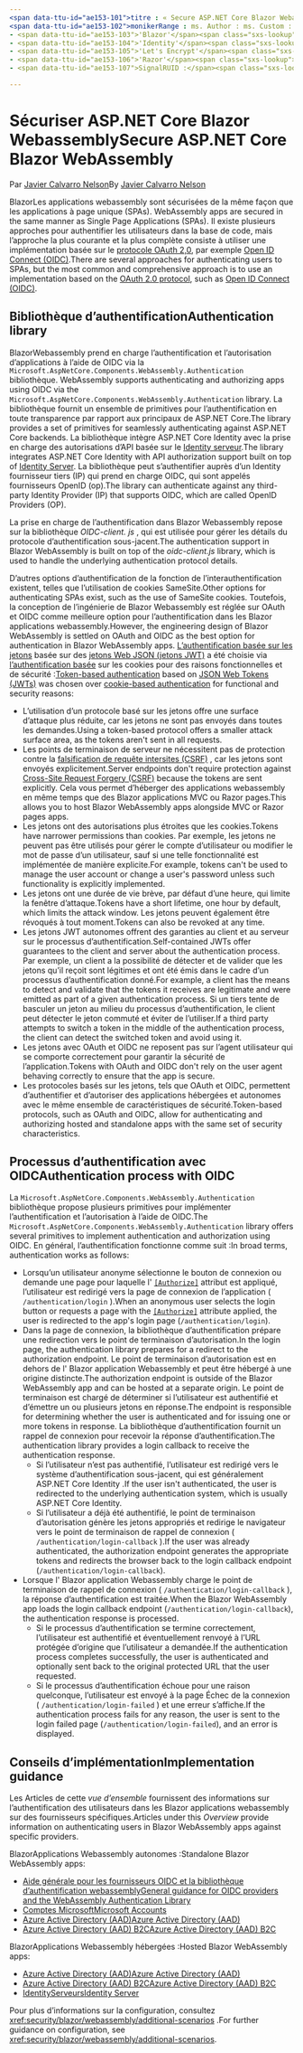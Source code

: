 ```yaml
---
<span data-ttu-id="ae153-101">titre : « Secure ASP.NET Core Blazor Webassembly » auteur : Description : « Apprenez à sécuriser Blazor les applications WebAssemlby en tant qu’applications à page unique (spas). »</span><span class="sxs-lookup"><span data-stu-id="ae153-101">title: 'Secure ASP.NET Core Blazor WebAssembly' author: description: 'Learn how to secure Blazor WebAssemlby apps as Single Page Applications (SPAs).'</span></span>
<span data-ttu-id="ae153-102">monikerRange : ms. Author : ms. Custom : ms. Date : No-Loc :</span><span class="sxs-lookup"><span data-stu-id="ae153-102">monikerRange: ms.author: ms.custom: ms.date: no-loc:</span></span>
- <span data-ttu-id="ae153-103">'Blazor'</span><span class="sxs-lookup"><span data-stu-id="ae153-103">'Blazor'</span></span>
- <span data-ttu-id="ae153-104">'Identity'</span><span class="sxs-lookup"><span data-stu-id="ae153-104">'Identity'</span></span>
- <span data-ttu-id="ae153-105">'Let's Encrypt'</span><span class="sxs-lookup"><span data-stu-id="ae153-105">'Let's Encrypt'</span></span>
- <span data-ttu-id="ae153-106">'Razor'</span><span class="sxs-lookup"><span data-stu-id="ae153-106">'Razor'</span></span>
- <span data-ttu-id="ae153-107">SignalRUID :</span><span class="sxs-lookup"><span data-stu-id="ae153-107">'SignalR' uid:</span></span> 

---
```

# <a name="secure-aspnet-core-blazor-webassembly"></a><span data-ttu-id="ae153-108">Sécuriser ASP.NET Core Blazor Webassembly</span><span class="sxs-lookup"><span data-stu-id="ae153-108">Secure ASP.NET Core Blazor WebAssembly</span></span>

<span data-ttu-id="ae153-109">Par [Javier Calvarro Nelson](https://github.com/javiercn)</span><span class="sxs-lookup"><span data-stu-id="ae153-109">By [Javier Calvarro Nelson](https://github.com/javiercn)</span></span>

Blazor<span data-ttu-id="ae153-110">Les applications webassembly sont sécurisées de la même façon que les applications à page unique (SPAs).</span><span class="sxs-lookup"><span data-stu-id="ae153-110"> WebAssembly apps are secured in the same manner as Single Page Applications (SPAs).</span></span> <span data-ttu-id="ae153-111">Il existe plusieurs approches pour authentifier les utilisateurs dans la base de code, mais l’approche la plus courante et la plus complète consiste à utiliser une implémentation basée sur le [protocole OAuth 2,0](https://oauth.net/), par exemple [Open ID Connect (OIDC)](https://openid.net/connect/).</span><span class="sxs-lookup"><span data-stu-id="ae153-111">There are several approaches for authenticating users to SPAs, but the most common and comprehensive approach is to use an implementation based on the [OAuth 2.0 protocol](https://oauth.net/), such as [Open ID Connect (OIDC)](https://openid.net/connect/).</span></span>

## <a name="authentication-library"></a><span data-ttu-id="ae153-112">Bibliothèque d’authentification</span><span class="sxs-lookup"><span data-stu-id="ae153-112">Authentication library</span></span>

Blazor<span data-ttu-id="ae153-113">Webassembly prend en charge l’authentification et l’autorisation d’applications à l’aide de OIDC via la `Microsoft.AspNetCore.Components.WebAssembly.Authentication` bibliothèque.</span><span class="sxs-lookup"><span data-stu-id="ae153-113"> WebAssembly supports authenticating and authorizing apps using OIDC via the `Microsoft.AspNetCore.Components.WebAssembly.Authentication` library.</span></span> <span data-ttu-id="ae153-114">La bibliothèque fournit un ensemble de primitives pour l’authentification en toute transparence par rapport aux principaux de ASP.NET Core.</span><span class="sxs-lookup"><span data-stu-id="ae153-114">The library provides a set of primitives for seamlessly authenticating against ASP.NET Core backends.</span></span> <span data-ttu-id="ae153-115">La bibliothèque intègre ASP.NET Core Identity avec la prise en charge des autorisations d’API basée sur le [ Identity serveur](https://identityserver.io/).</span><span class="sxs-lookup"><span data-stu-id="ae153-115">The library integrates ASP.NET Core Identity with API authorization support built on top of [Identity Server](https://identityserver.io/).</span></span> <span data-ttu-id="ae153-116">La bibliothèque peut s’authentifier auprès d’un Identity fournisseur tiers (IP) qui prend en charge OIDC, qui sont appelés fournisseurs OpenID (op).</span><span class="sxs-lookup"><span data-stu-id="ae153-116">The library can authenticate against any third-party Identity Provider (IP) that supports OIDC, which are called OpenID Providers (OP).</span></span>

<span data-ttu-id="ae153-117">La prise en charge de l’authentification dans Blazor Webassembly repose sur la bibliothèque *OIDC-client. js* , qui est utilisée pour gérer les détails du protocole d’authentification sous-jacent.</span><span class="sxs-lookup"><span data-stu-id="ae153-117">The authentication support in Blazor WebAssembly is built on top of the *oidc-client.js* library, which is used to handle the underlying authentication protocol details.</span></span>

<span data-ttu-id="ae153-118">D’autres options d’authentification de la fonction de l’interauthentification existent, telles que l’utilisation de cookies SameSite.</span><span class="sxs-lookup"><span data-stu-id="ae153-118">Other options for authenticating SPAs exist, such as the use of SameSite cookies.</span></span> <span data-ttu-id="ae153-119">Toutefois, la conception de l’ingénierie de Blazor Webassembly est réglée sur OAuth et OIDC comme meilleure option pour l’authentification dans les Blazor applications webassembly.</span><span class="sxs-lookup"><span data-stu-id="ae153-119">However, the engineering design of Blazor WebAssembly is settled on OAuth and OIDC as the best option for authentication in Blazor WebAssembly apps.</span></span> <span data-ttu-id="ae153-120">[L’authentification basée sur les jetons](xref:security/anti-request-forgery#token-based-authentication) basée sur des [jetons Web JSON (jetons JWT)](https://self-issued.info/docs/draft-ietf-oauth-json-web-token.html) a été choisie via [l’authentification basée](xref:security/anti-request-forgery#cookie-based-authentication) sur les cookies pour des raisons fonctionnelles et de sécurité :</span><span class="sxs-lookup"><span data-stu-id="ae153-120">[Token-based authentication](xref:security/anti-request-forgery#token-based-authentication) based on [JSON Web Tokens (JWTs)](https://self-issued.info/docs/draft-ietf-oauth-json-web-token.html) was chosen over [cookie-based authentication](xref:security/anti-request-forgery#cookie-based-authentication) for functional and security reasons:</span></span>

* <span data-ttu-id="ae153-121">L’utilisation d’un protocole basé sur les jetons offre une surface d’attaque plus réduite, car les jetons ne sont pas envoyés dans toutes les demandes.</span><span class="sxs-lookup"><span data-stu-id="ae153-121">Using a token-based protocol offers a smaller attack surface area, as the tokens aren't sent in all requests.</span></span>
* <span data-ttu-id="ae153-122">Les points de terminaison de serveur ne nécessitent pas de protection contre la [falsification de requête intersites (CSRF)](xref:security/anti-request-forgery) , car les jetons sont envoyés explicitement.</span><span class="sxs-lookup"><span data-stu-id="ae153-122">Server endpoints don't require protection against [Cross-Site Request Forgery (CSRF)](xref:security/anti-request-forgery) because the tokens are sent explicitly.</span></span> <span data-ttu-id="ae153-123">Cela vous permet d’héberger des applications webassembly en même temps que des Blazor applications MVC ou Razor pages.</span><span class="sxs-lookup"><span data-stu-id="ae153-123">This allows you to host Blazor WebAssembly apps alongside MVC or Razor pages apps.</span></span>
* <span data-ttu-id="ae153-124">Les jetons ont des autorisations plus étroites que les cookies.</span><span class="sxs-lookup"><span data-stu-id="ae153-124">Tokens have narrower permissions than cookies.</span></span> <span data-ttu-id="ae153-125">Par exemple, les jetons ne peuvent pas être utilisés pour gérer le compte d’utilisateur ou modifier le mot de passe d’un utilisateur, sauf si une telle fonctionnalité est implémentée de manière explicite.</span><span class="sxs-lookup"><span data-stu-id="ae153-125">For example, tokens can't be used to manage the user account or change a user's password unless such functionality is explicitly implemented.</span></span>
* <span data-ttu-id="ae153-126">Les jetons ont une durée de vie brève, par défaut d’une heure, qui limite la fenêtre d’attaque.</span><span class="sxs-lookup"><span data-stu-id="ae153-126">Tokens have a short lifetime, one hour by default, which limits the attack window.</span></span> <span data-ttu-id="ae153-127">Les jetons peuvent également être révoqués à tout moment.</span><span class="sxs-lookup"><span data-stu-id="ae153-127">Tokens can also be revoked at any time.</span></span>
* <span data-ttu-id="ae153-128">Les jetons JWT autonomes offrent des garanties au client et au serveur sur le processus d’authentification.</span><span class="sxs-lookup"><span data-stu-id="ae153-128">Self-contained JWTs offer guarantees to the client and server about the authentication process.</span></span> <span data-ttu-id="ae153-129">Par exemple, un client a la possibilité de détecter et de valider que les jetons qu’il reçoit sont légitimes et ont été émis dans le cadre d’un processus d’authentification donné.</span><span class="sxs-lookup"><span data-stu-id="ae153-129">For example, a client has the means to detect and validate that the tokens it receives are legitimate and were emitted as part of a given authentication process.</span></span> <span data-ttu-id="ae153-130">Si un tiers tente de basculer un jeton au milieu du processus d’authentification, le client peut détecter le jeton commuté et éviter de l’utiliser.</span><span class="sxs-lookup"><span data-stu-id="ae153-130">If a third party attempts to switch a token in the middle of the authentication process, the client can detect the switched token and avoid using it.</span></span>
* <span data-ttu-id="ae153-131">Les jetons avec OAuth et OIDC ne reposent pas sur l’agent utilisateur qui se comporte correctement pour garantir la sécurité de l’application.</span><span class="sxs-lookup"><span data-stu-id="ae153-131">Tokens with OAuth and OIDC don't rely on the user agent behaving correctly to ensure that the app is secure.</span></span>
* <span data-ttu-id="ae153-132">Les protocoles basés sur les jetons, tels que OAuth et OIDC, permettent d’authentifier et d’autoriser des applications hébergées et autonomes avec le même ensemble de caractéristiques de sécurité.</span><span class="sxs-lookup"><span data-stu-id="ae153-132">Token-based protocols, such as OAuth and OIDC, allow for authenticating and authorizing hosted and standalone apps with the same set of security characteristics.</span></span>

## <a name="authentication-process-with-oidc"></a><span data-ttu-id="ae153-133">Processus d’authentification avec OIDC</span><span class="sxs-lookup"><span data-stu-id="ae153-133">Authentication process with OIDC</span></span>

<span data-ttu-id="ae153-134">La `Microsoft.AspNetCore.Components.WebAssembly.Authentication` bibliothèque propose plusieurs primitives pour implémenter l’authentification et l’autorisation à l’aide de OIDC.</span><span class="sxs-lookup"><span data-stu-id="ae153-134">The `Microsoft.AspNetCore.Components.WebAssembly.Authentication` library offers several primitives to implement authentication and authorization using OIDC.</span></span> <span data-ttu-id="ae153-135">En général, l’authentification fonctionne comme suit :</span><span class="sxs-lookup"><span data-stu-id="ae153-135">In broad terms, authentication works as follows:</span></span>

* <span data-ttu-id="ae153-136">Lorsqu’un utilisateur anonyme sélectionne le bouton de connexion ou demande une page pour laquelle l' [`[Authorize]`](xref:Microsoft.AspNetCore.Authorization.AuthorizeAttribute) attribut est appliqué, l’utilisateur est redirigé vers la page de connexion de l’application ( `/authentication/login` ).</span><span class="sxs-lookup"><span data-stu-id="ae153-136">When an anonymous user selects the login button or requests a page with the [`[Authorize]`](xref:Microsoft.AspNetCore.Authorization.AuthorizeAttribute) attribute applied, the user is redirected to the app's login page (`/authentication/login`).</span></span>
* <span data-ttu-id="ae153-137">Dans la page de connexion, la bibliothèque d’authentification prépare une redirection vers le point de terminaison d’autorisation.</span><span class="sxs-lookup"><span data-stu-id="ae153-137">In the login page, the authentication library prepares for a redirect to the authorization endpoint.</span></span> <span data-ttu-id="ae153-138">Le point de terminaison d’autorisation est en dehors de l' Blazor application Webassembly et peut être hébergé à une origine distincte.</span><span class="sxs-lookup"><span data-stu-id="ae153-138">The authorization endpoint is outside of the Blazor WebAssembly app and can be hosted at a separate origin.</span></span> <span data-ttu-id="ae153-139">Le point de terminaison est chargé de déterminer si l’utilisateur est authentifié et d’émettre un ou plusieurs jetons en réponse.</span><span class="sxs-lookup"><span data-stu-id="ae153-139">The endpoint is responsible for determining whether the user is authenticated and for issuing one or more tokens in response.</span></span> <span data-ttu-id="ae153-140">La bibliothèque d’authentification fournit un rappel de connexion pour recevoir la réponse d’authentification.</span><span class="sxs-lookup"><span data-stu-id="ae153-140">The authentication library provides a login callback to receive the authentication response.</span></span>
  * <span data-ttu-id="ae153-141">Si l’utilisateur n’est pas authentifié, l’utilisateur est redirigé vers le système d’authentification sous-jacent, qui est généralement ASP.NET Core Identity .</span><span class="sxs-lookup"><span data-stu-id="ae153-141">If the user isn't authenticated, the user is redirected to the underlying authentication system, which is usually ASP.NET Core Identity.</span></span>
  * <span data-ttu-id="ae153-142">Si l’utilisateur a déjà été authentifié, le point de terminaison d’autorisation génère les jetons appropriés et redirige le navigateur vers le point de terminaison de rappel de connexion ( `/authentication/login-callback` ).</span><span class="sxs-lookup"><span data-stu-id="ae153-142">If the user was already authenticated, the authorization endpoint generates the appropriate tokens and redirects the browser back to the login callback endpoint (`/authentication/login-callback`).</span></span>
* <span data-ttu-id="ae153-143">Lorsque l' Blazor application Webassembly charge le point de terminaison de rappel de connexion ( `/authentication/login-callback` ), la réponse d’authentification est traitée.</span><span class="sxs-lookup"><span data-stu-id="ae153-143">When the Blazor WebAssembly app loads the login callback endpoint (`/authentication/login-callback`), the authentication response is processed.</span></span>
  * <span data-ttu-id="ae153-144">Si le processus d’authentification se termine correctement, l’utilisateur est authentifié et éventuellement renvoyé à l’URL protégée d’origine que l’utilisateur a demandée.</span><span class="sxs-lookup"><span data-stu-id="ae153-144">If the authentication process completes successfully, the user is authenticated and optionally sent back to the original protected URL that the user requested.</span></span>
  * <span data-ttu-id="ae153-145">Si le processus d’authentification échoue pour une raison quelconque, l’utilisateur est envoyé à la page Échec de la connexion ( `/authentication/login-failed` ) et une erreur s’affiche.</span><span class="sxs-lookup"><span data-stu-id="ae153-145">If the authentication process fails for any reason, the user is sent to the login failed page (`/authentication/login-failed`), and an error is displayed.</span></span>
  
## <a name="implementation-guidance"></a><span data-ttu-id="ae153-146">Conseils d’implémentation</span><span class="sxs-lookup"><span data-stu-id="ae153-146">Implementation guidance</span></span>

<span data-ttu-id="ae153-147">Les Articles de cette *vue d’ensemble* fournissent des informations sur l’authentification des utilisateurs dans les Blazor applications webassembly sur des fournisseurs spécifiques.</span><span class="sxs-lookup"><span data-stu-id="ae153-147">Articles under this *Overview* provide information on authenticating users in Blazor WebAssembly apps against specific providers.</span></span>

<span data-ttu-id="ae153-148">BlazorApplications Webassembly autonomes :</span><span class="sxs-lookup"><span data-stu-id="ae153-148">Standalone Blazor WebAssembly apps:</span></span>

* [<span data-ttu-id="ae153-149">Aide générale pour les fournisseurs OIDC et la bibliothèque d’authentification webassembly</span><span class="sxs-lookup"><span data-stu-id="ae153-149">General guidance for OIDC providers and the WebAssembly Authentication Library</span></span>](xref:security/blazor/webassembly/standalone-with-authentication-library)
* [<span data-ttu-id="ae153-150">Comptes Microsoft</span><span class="sxs-lookup"><span data-stu-id="ae153-150">Microsoft Accounts</span></span>](xref:security/blazor/webassembly/standalone-with-microsoft-accounts)
* [<span data-ttu-id="ae153-151">Azure Active Directory (AAD)</span><span class="sxs-lookup"><span data-stu-id="ae153-151">Azure Active Directory (AAD)</span></span>](xref:security/blazor/webassembly/standalone-with-azure-active-directory)
* [<span data-ttu-id="ae153-152">Azure Active Directory (AAD) B2C</span><span class="sxs-lookup"><span data-stu-id="ae153-152">Azure Active Directory (AAD) B2C</span></span>](xref:security/blazor/webassembly/standalone-with-azure-active-directory-b2c)

<span data-ttu-id="ae153-153">BlazorApplications Webassembly hébergées :</span><span class="sxs-lookup"><span data-stu-id="ae153-153">Hosted Blazor WebAssembly apps:</span></span>

* [<span data-ttu-id="ae153-154">Azure Active Directory (AAD)</span><span class="sxs-lookup"><span data-stu-id="ae153-154">Azure Active Directory (AAD)</span></span>](xref:security/blazor/webassembly/hosted-with-azure-active-directory)
* [<span data-ttu-id="ae153-155">Azure Active Directory (AAD) B2C</span><span class="sxs-lookup"><span data-stu-id="ae153-155">Azure Active Directory (AAD) B2C</span></span>](xref:security/blazor/webassembly/hosted-with-azure-active-directory-b2c)
* <span data-ttu-id="ae153-156">[IdentityServeurs](xref:security/blazor/webassembly/hosted-with-identity-server)</span><span class="sxs-lookup"><span data-stu-id="ae153-156">[Identity Server](xref:security/blazor/webassembly/hosted-with-identity-server)</span></span>

<span data-ttu-id="ae153-157">Pour plus d’informations sur la configuration, consultez <xref:security/blazor/webassembly/additional-scenarios> .</span><span class="sxs-lookup"><span data-stu-id="ae153-157">For further guidance on configuration, see <xref:security/blazor/webassembly/additional-scenarios>.</span></span>
